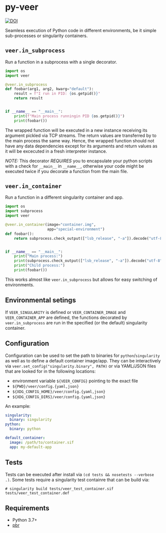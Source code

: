 # py-veer

[![DOI](https://zenodo.org/badge/DOI/10.5281/zenodo.3675309.svg)](https://doi.org/10.5281/zenodo.3675309)

Seamless execution of Python code in different environments, be it simple
sub-processes or singularity containers.


## `veer.in_subprocess`

Run a function in a subprocess with a single decorator.

```python
import os
import veer

@veer.in_subprocess
def foobar(arg1, arg2, kwarg="default"):
    result = f"I run in PID: {os.getpid()}"
    return result


if __name__ == "__main__":
    print(f"Main process runningin PID {os.getpid()}")
    print(foobar())
```

The wrapped function will be executed in a new instance receiving its argument
pickled via TCP streams. The return values are transferred by to the main
process the same way. Hence, the wrapped function should not have any data
dependencies except for its arguments and return values as it will be excecuted
in a fresh interpreter instance.

*NOTE:* This decorator *REQUIRES* you to encapsulate your python scripts with a
check for `__main__` in `__name__`, otherwise your code might be executed twice
if you decorate a function from the main file.


## `veer.in_container`

Run a function in a different singularity container and app.

```python
import os
import subprocess
import veer

@veer.in_container(image="container.img",
                   app="special-environment")
def foobar():
    return subprocess.check_output(["lsb_release", "-a"]).decode("utf-8")


if __name__ == "__main__":
    print("Main process:")
    print(subprocess.check_output(["lsb_release", "-a"]).decode("utf-8"))
    print("Child process:")
    print(foobar())
```

This works almost like `veer.in_subprocess` but allows for easy switching of
environments.

## Environmental setings

If `VEER_SINGULARITY` is defined or `VEER_CONTAINER_IMAGE` and
`VEER_CONTAINER_APP` are defined, the functions decorated by
`veer.in_subprocess` are run in the specified (or the default) singularity
container.


## Configuration

Configuration can be used to set the path to binaries for
`python`/`singularity` as well as to define a default container image/app.
They can be interactively via `veer.set_config("singularity.binary", PATH)` or
via YAML/JSON files that are looked for in the following locations:

* environment variable `${VEER_CONFIG}` pointing to the exact file
* `${PWD}/veer/config.{yaml,json}`
* `${XDG_CONFIG_HOME}/veer/config.{yaml,json}`
* `${XDG_CONFIG_DIRS}/veer/config.{yaml,json}`

An example:
```yaml
singularity:
  binary: singularity
python:
  binary: python

default_container:
  image: /path/to/container.sif
  app: my-default-app
```


## Tests

Tests can be executed after install via `(cd tests && nosetests --verbose .)`.
Some tests require a singularity test containre that can be build via:
```console
# singularity build tests/veer_test_container.sif tests/veer_test_container.def
```


## Requirements

* Python 3.7+
* [pbr](https://pypi.org/project/pbr/)
